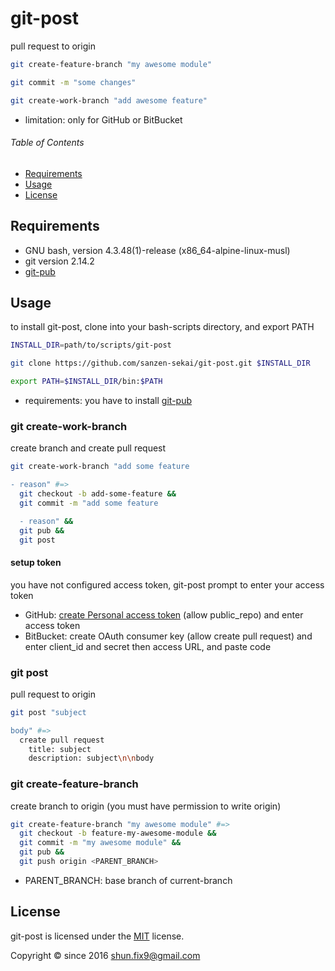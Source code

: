 # git-post

pull request to origin

```bash
git create-feature-branch "my awesome module"

git commit -m "some changes"

git create-work-branch "add awesome feature"
```

- limitation: only for GitHub or BitBucket

###### Table of Contents

- [Requirements](#requirements)
- [Usage](#usage)
- [License](#license)


<a id="requirements"></a>
## Requirements

- GNU bash, version 4.3.48(1)-release (x86_64-alpine-linux-musl)
- git version 2.14.2
- [git-pub](https://github.com/sanzen-sekai/git-pub)


<a id="usage"></a>
## Usage

to install git-post, clone into your bash-scripts directory, and export PATH

```bash
INSTALL_DIR=path/to/scripts/git-post

git clone https://github.com/sanzen-sekai/git-post.git $INSTALL_DIR

export PATH=$INSTALL_DIR/bin:$PATH
```

- requirements: you have to install [git-pub](https://github.com/sanzen-sekai/git-pub)


### git create-work-branch

create branch and create pull request

```bash
git create-work-branch "add some feature

- reason" #=>
  git checkout -b add-some-feature &&
  git commit -m "add some feature

  - reason" &&
  git pub &&
  git post
```

#### setup token

you have not configured access token, git-post prompt to enter your access token

- GitHub: [create Personal access token](https://github.com/settings/tokens) (allow public_repo) and enter access token
- BitBucket: create OAuth consumer key (allow create pull request) and enter client_id and secret then access URL, and paste code

### git post

pull request to origin

```bash
git post "subject

body" #=>
  create pull request
    title: subject
    description: subject\n\nbody
```

### git create-feature-branch

create branch to origin (you must have permission to write origin)

```bash
git create-feature-branch "my awesome module" #=>
  git checkout -b feature-my-awesome-module &&
  git commit -m "my awesome module" &&
  git pub &&
  git push origin <PARENT_BRANCH>
```

- PARENT_BRANCH: base branch of current-branch


<a id="license"></a>
## License

git-post is licensed under the [MIT](LICENSE) license.

Copyright &copy; since 2016 shun.fix9@gmail.com
